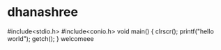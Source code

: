 # dhanashree
#include<stdio.h>
#include<conio.h>
void main()
{
clrscr();
printf("hello world");
getch();
}
welcomeee
